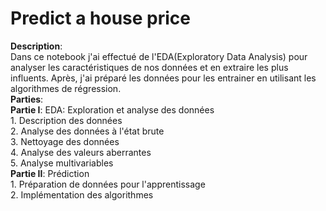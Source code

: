 # Predict a house price
**Description**:  
Dans ce notebook j'ai effectué de l'EDA(Exploratory Data Analysis) pour analyser les caractéristiques de nos données et en extraire les plus influents. Après, j'ai préparé les données pour les entrainer en utilisant les algorithmes de régression.  
**Parties**:  
      **Partie I**: EDA: Exploration et analyse des données  
               1. Description des données   
               2. Analyse des données à l'état brute  
               3. Nettoyage des données  
               4. Analyse des valeurs aberrantes  
               5. Analyse multivariables  
    **Partie II**: Prédiction  
            1. Préparation de données pour l'apprentissage  
            2. Implémentation des algorithmes
